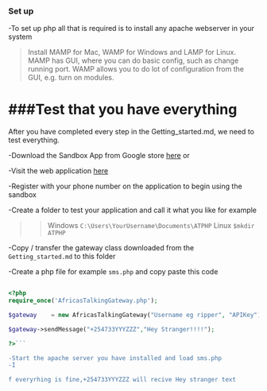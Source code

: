 ### Set up

-To set up php all that is required is to install any apache webserver in your system

>Install MAMP for Mac, WAMP for Windows and LAMP for Linux.
>MAMP has GUI, where you can do basic config, such as change running port.
>WAMP allows you to do lot of configuration from the GUI, e.g. turn on modules.

###Test that you have everything
======================================

After you have completed every step in the Getting_started.md, we need to test everything.

-Download the Sandbox App from Google store [here](http://www.apk16.com/download/africastalking.nerdbox.activity.html) or

-Visit the web application [here](https://sandbox.africastalking.com)

-Register with your phone number on the application to begin using the sandbox

-Create a folder to test your application and call it what you like for example

>>Windows ``C:\Users\YourUsername\Documents\ATPHP``
>>Linux ``$mkdir ATPHP``


-Copy / transfer the gateway class downloaded from the ``Getting_started.md`` to this folder 

-Create a php file for example ``sms.php`` and copy paste this code 

```php

<?php
require_once('AfricasTalkingGateway.php');

$gateway    = new AfricasTalkingGateway("Username eg ripper", "APIKey");

$gateway->sendMessage("+254733YYYZZZ","Hey Stranger!!!!");

?>```

-Start the apache server you have installed and load sms.php
-I

f everyrhing is fine,+254733YYYZZZ will recive Hey stranger text